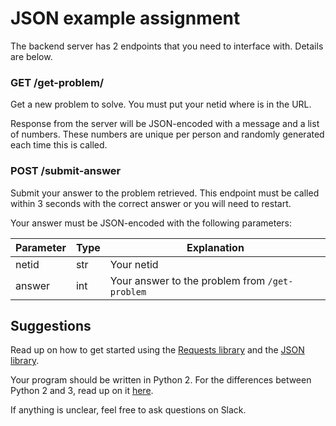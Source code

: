 # JSON example assignment

The backend server has 2 endpoints that you need to interface with. Details are below.

### GET /get-problem/<netid>

Get a new problem to solve. You must put your netid where <netid> is in the URL.

Response from the server will be JSON-encoded with a message and a list of numbers. These numbers are unique per person and randomly generated each time this is called.

### POST /submit-answer

Submit your answer to the problem retrieved. This endpoint must be called within 3 seconds with the correct answer or you will need to restart.

Your answer must be JSON-encoded with the following parameters:

|Parameter|Type|Explanation|
|---------|----|-----------|
|netid|str|Your netid|
|answer|int|Your answer to the problem from `/get-problem`|

## Suggestions

Read up on how to get started using the [Requests library](http://www.python-requests.org/en/latest/) and the [JSON library](https://docs.python.org/2/library/json.html). 

Your program should be written in Python 2. For the differences between Python 2 and 3, read up on it [here](https://wiki.python.org/moin/Python2orPython3).

If anything is unclear, feel free to ask questions on Slack.

